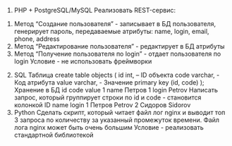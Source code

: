 1. PHP + PostgreSQL/MySQL
Реализовать REST-сервис:
1) Метод “Создание пользователя” - записывает в БД пользователя, генерирует
   пароль, передаваемые атрибуты: name, login, email, phone, address
2) Метод “Редактирование пользователя” - редактирует в БД атрибуты
3) Метод “Получение пользователя по login” - отдает пользователя по login 
Условие - не использовать фреймворки
2. SQL
   Таблица
   create table objects (
   id int, – ID объекта
   code varchar, - Код атрибута
   value varchar, - Значение
   primary key (id, code)
   );
   Хранение в БД
   id code value
   1 name Петров
   1 login Petrov
   Написать запрос, который группирует строки по id и code - становится колонкой
   ID name login
   1 Петров Petrov
   2 Сидоров Sidorov
3. Python
   Сделать скрипт, который читает файл лог nginx и выводит топ 3 запроса по
   количеству за указанный промежуток времени. Файл лога nginx может быть очень
   большим
   Условие - реализовать стандартной библиотекой